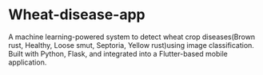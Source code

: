 # Wheat-disease-app
A machine learning-powered system to detect wheat crop diseases(Brown rust, Healthy, Loose smut, Septoria, Yellow rust)using image classification. Built with Python, Flask, and integrated into a Flutter-based mobile application.
